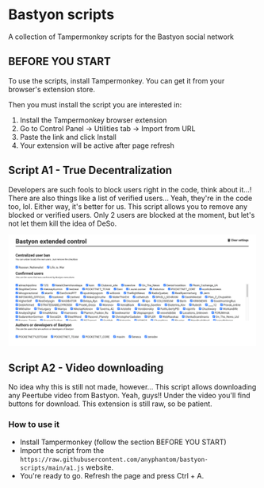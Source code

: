 
# Bastyon scripts

A collection of Tampermonkey scripts for the Bastyon social network

## BEFORE YOU START
To use the scripts, install Tampermonkey. You can get it from your browser's extension store.

Then you must install the script you are interested in:
1. Install the Tampermonkey browser extension
2. Go to Control Panel → Utilities tab → Import from URL
3. Paste the link and click Install
4. Your extension will be active after page refresh

## Script A1 - True Decentralization
Developers are such fools to block users right in the code, think about it...! There are also things like a list of verified users... Yeah, they're in the code too, lol. Either way, it's better for us. This script allows you to remove any blocked or verified users. Only 2 users are blocked at the moment, but let's not let them kill the idea of DeSo.

<img src="https://raw.githubusercontent.com/anyphantom/bastyon-scripts/main/images/preview-a1.png" width="500">

## Script A2 - Video downloading
No idea why this is still not made, however... This script allows downloading any Peertube video from Bastyon. Yeah, guys!! Under the video you'll find buttons for download. This extension is still raw, so be patient.

### How to use it
- Install Tampermonkey (follow the section BEFORE YOU START)
- Import the script from the `https://raw.githubusercontent.com/anyphantom/bastyon-scripts/main/a1.js` website.
- You're ready to go. Refresh the page and press Ctrl + A.
